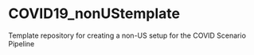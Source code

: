 # COVID19_nonUStemplate
Template repository for creating a non-US setup for the COVID Scenario Pipeline
